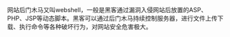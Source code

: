 网站后门木马又叫webshell，一般是黑客通过漏洞入侵网站后放置的ASP、PHP、JSP等动态脚本。黑客可以通过后门木马持续控制服务器，进行文件上传下载、执行命令等各种破坏行为，对网站安全危害极大。